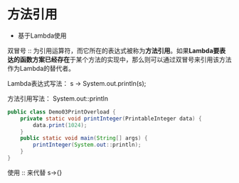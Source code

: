 # 方法引用

- 基于Lambda使用

双冒号 :: 为引用运算符，而它所在的表达式被称为**方法引用**。如果**Lambda要表达的函数方案已经存在**于某个方法的实现中，那么则可以通过双冒号来引用该方法作为Lambda的替代者。

Lambda表达式写法：  s -> System.out.println(s); 

方法引用写法： System.out::println

```java
public class Demo03PrintOverload { 
    private static void printInteger(PrintableInteger data) { 
        data.print(1024); 
    }
    public static void main(String[] args) { 
        printInteger(System.out::println); 
    } 
}
```

使用 :: 来代替 s->{} 